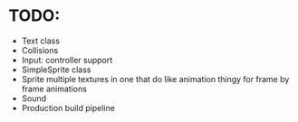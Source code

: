 # TODO:
- Text class
- Collisions
- Input: controller support
- SimpleSprite class
- Sprite multiple textures in one that do like animation thingy for frame by frame animations
- Sound
- Production build pipeline